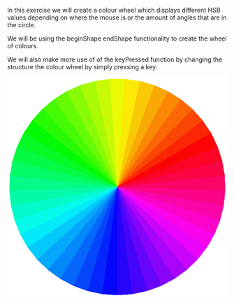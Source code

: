 In this exercise we will create a colour wheel which displays
different HSB values depending on where the mouse is or
the amount of angles that are in the circle.

We will be using the beginShape endShape functionality to
create the wheel of colours.

We will also make more use of of the keyPressed function
by changing the structure the colour wheel by simply pressing a key.

![alt text](3.png)
